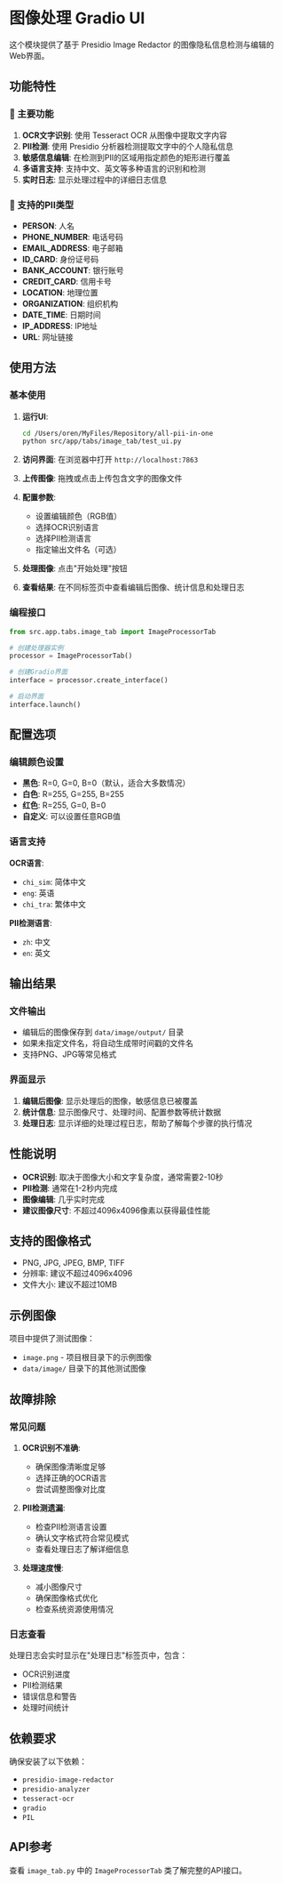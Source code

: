 # 图像处理 Gradio UI

这个模块提供了基于 Presidio Image Redactor 的图像隐私信息检测与编辑的Web界面。

## 功能特性

### 🔧 主要功能

1. **OCR文字识别**: 使用 Tesseract OCR 从图像中提取文字内容
2. **PII检测**: 使用 Presidio 分析器检测提取文字中的个人隐私信息
3. **敏感信息编辑**: 在检测到PII的区域用指定颜色的矩形进行覆盖
4. **多语言支持**: 支持中文、英文等多种语言的识别和检测
5. **实时日志**: 显示处理过程中的详细日志信息

### 📝 支持的PII类型

- **PERSON**: 人名
- **PHONE_NUMBER**: 电话号码
- **EMAIL_ADDRESS**: 电子邮箱
- **ID_CARD**: 身份证号码
- **BANK_ACCOUNT**: 银行账号
- **CREDIT_CARD**: 信用卡号
- **LOCATION**: 地理位置
- **ORGANIZATION**: 组织机构
- **DATE_TIME**: 日期时间
- **IP_ADDRESS**: IP地址
- **URL**: 网址链接

## 使用方法

### 基本使用

1. **运行UI**:
   ```bash
   cd /Users/oren/MyFiles/Repository/all-pii-in-one
   python src/app/tabs/image_tab/test_ui.py
   ```

2. **访问界面**: 在浏览器中打开 `http://localhost:7863`

3. **上传图像**: 拖拽或点击上传包含文字的图像文件

4. **配置参数**:
   - 设置编辑颜色（RGB值）
   - 选择OCR识别语言
   - 选择PII检测语言
   - 指定输出文件名（可选）

5. **处理图像**: 点击"开始处理"按钮

6. **查看结果**: 在不同标签页中查看编辑后图像、统计信息和处理日志

### 编程接口

```python
from src.app.tabs.image_tab import ImageProcessorTab

# 创建处理器实例
processor = ImageProcessorTab()

# 创建Gradio界面
interface = processor.create_interface()

# 启动界面
interface.launch()
```

## 配置选项

### 编辑颜色设置

- **黑色**: R=0, G=0, B=0（默认，适合大多数情况）
- **白色**: R=255, G=255, B=255
- **红色**: R=255, G=0, B=0
- **自定义**: 可以设置任意RGB值

### 语言支持

**OCR语言**:
- `chi_sim`: 简体中文
- `eng`: 英语  
- `chi_tra`: 繁体中文

**PII检测语言**:
- `zh`: 中文
- `en`: 英文

## 输出结果

### 文件输出

- 编辑后的图像保存到 `data/image/output/` 目录
- 如果未指定文件名，将自动生成带时间戳的文件名
- 支持PNG、JPG等常见格式

### 界面显示

1. **编辑后图像**: 显示处理后的图像，敏感信息已被覆盖
2. **统计信息**: 显示图像尺寸、处理时间、配置参数等统计数据
3. **处理日志**: 显示详细的处理过程日志，帮助了解每个步骤的执行情况

## 性能说明

- **OCR识别**: 取决于图像大小和文字复杂度，通常需要2-10秒
- **PII检测**: 通常在1-2秒内完成
- **图像编辑**: 几乎实时完成
- **建议图像尺寸**: 不超过4096x4096像素以获得最佳性能

## 支持的图像格式

- PNG, JPG, JPEG, BMP, TIFF
- 分辨率: 建议不超过4096x4096
- 文件大小: 建议不超过10MB

## 示例图像

项目中提供了测试图像：
- `image.png` - 项目根目录下的示例图像
- `data/image/` 目录下的其他测试图像

## 故障排除

### 常见问题

1. **OCR识别不准确**:
   - 确保图像清晰度足够
   - 选择正确的OCR语言
   - 尝试调整图像对比度

2. **PII检测遗漏**:
   - 检查PII检测语言设置
   - 确认文字格式符合常见模式
   - 查看处理日志了解详细信息

3. **处理速度慢**:
   - 减小图像尺寸
   - 确保图像格式优化
   - 检查系统资源使用情况

### 日志查看

处理日志会实时显示在"处理日志"标签页中，包含：
- OCR识别进度
- PII检测结果
- 错误信息和警告
- 处理时间统计

## 依赖要求

确保安装了以下依赖：
- `presidio-image-redactor`
- `presidio-analyzer`
- `tesseract-ocr`
- `gradio`
- `PIL`

## API参考

查看 `image_tab.py` 中的 `ImageProcessorTab` 类了解完整的API接口。

